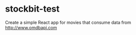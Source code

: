 # stockbit-test
Create a simple React app for movies that consume data from http://www.omdbapi.com 
